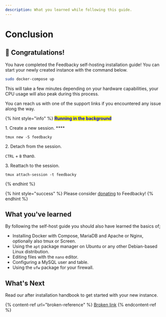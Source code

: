```yaml
---
description: What you learned while following this guide.
---
```


# Conclusion

## 🎉  Congratulations!

You have completed the Feedbacky self-hosting installation guide! You can start your newly created instance with the command below.

```bash
sudo docker-compose up
```

This will take a few minutes depending on your hardware capabilities, your CPU usage will also peak during this process.

You can reach us with one of the support links if you encountered any issue along the way.&#x20;

{% hint style="info" %}
<mark style="color:blue;">**Running in the background**</mark>

1\. Create a new session. ****&#x20;

```
tmux new -S feedbacky
```

2\. Detach from the session.

`CTRL` + `B` than`D`.

3\. Reattach to the session.

```
tmux attach-session -t feedbacky
```
{% endhint %}

{% hint style="success" %}
Please consider [donating](../../project-overview/donating.md) to Feedbacky!
{% endhint %}

## What you've learned

By following the self-host guide you should also have learned the basics of;

* Installing Docker with Compose, MariaDB and Apache or Nginx, optionally also tmux or Screen.
* Using the `apt` package manager on Ubuntu or any other Debian-based Linux distribution.
* Editing files with the `nano` editor.
* Configuring a MySQL user and table.
* Using the `ufw` package for your firewall.

## What's Next

Read our after installation handbook to get started with your new instance.&#x20;

{% content-ref url="broken-reference" %}
[Broken link](broken-reference)
{% endcontent-ref %}
